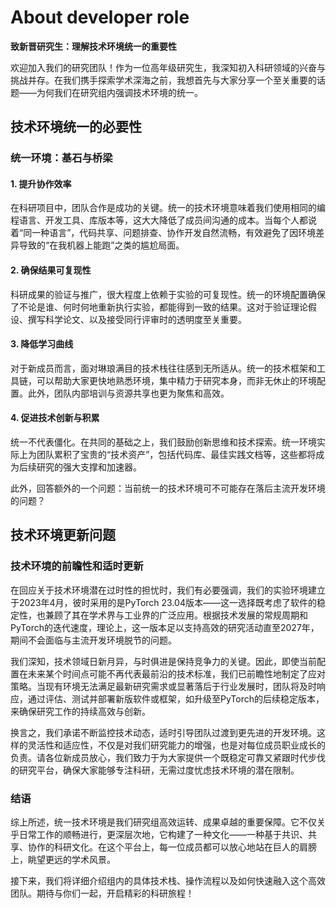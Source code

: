 # About developer role

**致新晋研究生：理解技术环境统一的重要性**

欢迎加入我们的研究团队！作为一位高年级研究生，我深知初入科研领域的兴奋与挑战并存。在我们携手探索学术深海之前，我想首先与大家分享一个至关重要的话题——为何我们在研究组内强调技术环境的统一。

## 技术环境统一的必要性
### **统一环境：基石与桥梁**

#### **1. 提升协作效率**

在科研项目中，团队合作是成功的关键。统一的技术环境意味着我们使用相同的编程语言、开发工具、库版本等，这大大降低了成员间沟通的成本。当每个人都说着“同一种语言”，代码共享、问题排查、协作开发自然流畅，有效避免了因环境差异导致的“在我机器上能跑”之类的尴尬局面。

#### **2. 确保结果可复现性**

科研成果的验证与推广，很大程度上依赖于实验的可复现性。统一的环境配置确保了不论是谁、何时何地重新执行实验，都能得到一致的结果。这对于验证理论假设、撰写科学论文、以及接受同行评审时的透明度至关重要。

#### **3. 降低学习曲线**

对于新成员而言，面对琳琅满目的技术栈往往感到无所适从。统一的技术框架和工具链，可以帮助大家更快地熟悉环境，集中精力于研究本身，而非无休止的环境配置。此外，团队内部培训与资源共享也更为聚焦和高效。

#### **4. 促进技术创新与积累**

统一不代表僵化。在共同的基础之上，我们鼓励创新思维和技术探索。统一环境实际上为团队累积了宝贵的“技术资产”，包括代码库、最佳实践文档等，这些都将成为后续研究的强大支撑和加速器。

此外，回答额外的一个问题：当前统一的技术环境可不可能存在落后主流开发环境的问题？

## 技术环境更新问题
### **技术环境的前瞻性和适时更新**

在回应关于技术环境潜在过时性的担忧时，我们有必要强调，我们的实验环境建立于2023年4月，彼时采用的是PyTorch 23.04版本——这一选择既考虑了软件的稳定性，也兼顾了其在学术界与工业界的广泛应用。根据技术发展的常规周期和PyTorch的迭代速度，理论上，这一版本足以支持高效的研究活动直至2027年，期间不会面临与主流开发环境脱节的问题。

我们深知，技术领域日新月异，与时俱进是保持竞争力的关键。因此，即使当前配置在未来某个时间点可能不再代表最前沿的技术标准，我们已前瞻性地制定了应对策略。当现有环境无法满足最新研究需求或显著落后于行业发展时，团队将及时响应，通过评估、测试并部署新版软件或框架，如升级至PyTorch的后续稳定版本，来确保研究工作的持续高效与创新。

换言之，我们承诺不断监控技术动态，适时引导团队过渡到更先进的开发环境。这样的灵活性和适应性，不仅是对我们研究能力的增强，也是对每位成员职业成长的负责。请各位新成员放心，我们致力于为大家提供一个既稳定可靠又紧跟时代步伐的研究平台，确保大家能够专注科研，无需过度忧虑技术环境的潜在限制。

### **结语**

综上所述，统一技术环境是我们研究组高效运转、成果卓越的重要保障。它不仅关乎日常工作的顺畅进行，更深层次地，它构建了一种文化——一种基于共识、共享、协作的科研文化。在这个平台上，每一位成员都可以放心地站在巨人的肩膀上，眺望更远的学术风景。

接下来，我们将详细介绍组内的具体技术栈、操作流程以及如何快速融入这个高效团队。期待与你们一起，开启精彩的科研旅程！

